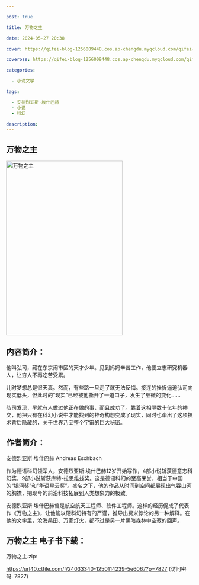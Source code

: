 ```yaml
---

post: true

title: 万物之主

date: 2024-05-27 20:38

cover: https://qifei-blog-1256009448.cos.ap-chengdu.myqcloud.com/qifei-blog/661c744568eb935713eab775.jpg

coveross: https://qifei-blog-1256009448.cos.ap-chengdu.myqcloud.com/qifei-blog/661c744568eb935713eab775.jpg

categories:

  - 小说文学

tags:

  - 安德烈亚斯·埃什巴赫
  - 小说
  - 科幻

description:
---
```


## 万物之主
<img alt="万物之主 " class="aligncenter loaded" data-was-processed="true" decoding="async" fetchpriority="high" height="471" src="https://qifei-blog-1256009448.cos.ap-chengdu.myqcloud.com/qifei-blog/661c744568eb935713eab775.jpg" style="cursor: zoom-in;" width="314"/>

## 内容简介：

他叫弘司，藏在东京闹市区的天才少年。见到妈妈辛苦工作，他便立志研究机器人，让穷人不再吃苦受累。

儿时梦想总是很天真。然而，有些路一旦走了就无法反悔。接连的挫折逼迫弘司向现实低头，但此时的“现实”已经被他撕开了一道口子，发生了细微的变化……

弘司发现，早就有人做过他正在做的事，而且成功了。靠着这相隔数十亿年的神交，他把只有在科幻小说中才能找到的神奇构想变成了现实，同时也牵出了这项技术背后隐藏的，关于世界乃至整个宇宙的巨大秘密。

## 作者简介：

安德烈亚斯·埃什巴赫 Andreas Eschbach

作为德语科幻领军人，安德烈亚斯·埃什巴赫12岁开始写作，4部小说斩获德意志科幻奖，9部小说斩获库特-拉思维兹奖。这是德语科幻的至高荣誉，相当于中国的“银河奖”和“华语星云奖”。盛名之下，他的作品从时间到空间都展现出气吞山河的胸襟，把现今的前沿科技拓展到人类想象力的极致。

安德烈亚斯·埃什巴赫曾是航空航天工程师、软件工程师。这样的经历促成了代表作《万物之主》，让他能以硬科幻特有的严谨，推导出费米悖论的另一种解释。在他的文字里，沧海桑田、万家灯火，都不过是另一片黑暗森林中空寂的回声。

## 万物之主 电子书下载：
万物之主.zip: 

https://url40.ctfile.com/f/24033340-1250114239-5e6067?p=7827 (访问密码: 7827)
